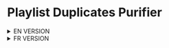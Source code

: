 # Playlist Duplicates Purifier

<details>
<summary>EN VERSION</summary>

## Description

The **Playlist Duplicates Purifier** is a Python script designed to detect duplicates within a music track collection. By leveraging both ISRC codes and the similarity of titles, artists, and albums, it identifies potential and confirmed duplicates effectively.

### Features

- **ISRC-Based Duplicate Detection**: Quickly identifies duplicates using the International Standard Recording Code (ISRC).
- **Similarity Analysis**: Evaluates the similarity of track titles, artists, and albums to spot duplicates that may not have matching ISRC codes.
- **Parallel Processing**: Optimizes performance through parallel processing, making it faster and more efficient.
- **Detailed Duplicate Report**: Generates a comprehensive report of all found duplicates for easy review.

## Prerequisites

- **Python**: Version 3.13 (ensure compatibility with other versions).
- **Streaming Subscription**: Requires an active subscription to Spotify or Apple Music.
- **Playlist Data**: You will need a JSON file containing your playlist data. Sign up on [Playlists Cloud](https://playlists.cloud/playlists/83e90de4-5858-4a03-bbd6-43578e45a0d4) and import your playlists. After importing, go to "Manage Playlist," select the playlist you wish to analyze, and click the purple download button on the right to "Export as JSON." Place this file in the folder you created.
- **Visual Studio Code**: Recommended for code editing and environment management.
- **Required Python Packages**: Install the following packages using pip:
    ```bash
    pip install colorama fuzzywuzzy Levenshtein python-Levenshtein RapidFuzz tqdm
    ```

### Installation

1. **Python Setup**:
   - Download and install Python from the [official website](https://www.python.org/).
   - During installation, check the box labeled **"Add Python to PATH"**.

2. **Visual Studio Code Setup**:
   - Download and install Visual Studio Code from the [official site](https://code.visualstudio.com/).

### Project Configuration

1. **Create Project Directory**:
   - Create a new folder on your computer for the project, e.g., `Playlist-Duplicates-Purifier.py`.

2. **Playlist Data**:
   - You will need a JSON file containing all the data. Sign up on [Playlists Cloud](https://playlists.cloud/playlists/83e90de4-5858-4a03-bbd6-43578e45a0d4) and import your playlists. Once done, go to "Manage Playlist," select the playlist you want to analyze, click the purple button on the right with the down arrow to "Export as JSON," and place the file in the folder you previously created.

3. **Open Folder in VS Code**:
   - Launch Visual Studio Code.
   - Navigate to **File > Open Folder** and select the newly created folder.

4. **Create Python File**:
   - In VS Code, create a new file named `dPlaylist-Duplicates-Purifier.py`.
   - Copy and paste the script code into this file.

5. **Set Up Virtual Environment and Install Dependencies**:
   - Open a new terminal in VS Code (Terminal > New Terminal).
   - Run the following command to install the required packages:
     ```bash
     pip install colorama fuzzywuzzy Levenshtein python-Levenshtein RapidFuzz tqdm
     ```
   - VS Code will detect the absence of a virtual environment and prompt you to create one. Click "Yes" to proceed.
   - This will automatically create a virtual environment within your project folder.

6. **Select Python Interpreter**:
   - Ensure that VS Code is using the new virtual environment. 
   - If it doesn't automatically detect it, press `Ctrl + Shift + P` (or `Cmd + Shift + P` on macOS), type **"Python: Select Interpreter"**, and choose the newly created environment.

### Running the Script

To execute the script, follow these steps:

1. Verify that VS Code is using the virtual environment (check the bottom left corner of the VS Code window).
2. Open a new terminal in VS Code if one isn’t already open.
3. Run the script using the following command:

   ```bash
   python Playlist-Duplicates-Purifier.py

</details>

<details>
<summary>FR VERSION</summary>

## Description

Le **Playlist Duplicates Purifier** est un script Python conçu pour détecter les doublons dans une collection de morceaux de musique. En exploitant les codes ISRC et la similarité des titres, des artistes et des albums, il identifie efficacement les doublons potentiels et confirmés.

### Caractéristiques

-  **Détection des doublons basée sur l'ISRC**: Identifie rapidement les doublons à l'aide de l'International Standard Recording Code (ISRC).
-  **Analyse de similarité**: Évalue la similitude des titres, des artistes et des albums pour repérer les doublons dont les codes ISRC ne correspondent pas.
-  **Traitement parallèle**: Optimise les performances grâce au traitement parallèle, ce qui le rend plus rapide et plus efficace.
-  **Rapport détaillé sur les doublons**: Génère un rapport complet de tous les doublons trouvés pour une vérification facile.

 
## Prérequis
- **Python**: Version 3.13 (assurer la compatibilité avec d'autres versions).
- **Abonnement au streaming**: Nécessite un abonnement actif à Spotify ou Apple Music.
-  **Données de la liste de lecture**: Vous aurez besoin d'un fichier JSON contenant les données de votre liste de lecture. Inscrivez-vous sur [Playlists Cloud](https://playlists.cloud/) et importez vos listes de lecture. Après l'importation, allez dans « Manage Playlist », sélectionnez la liste de lecture que vous souhaitez analyser et cliquez sur le bouton de téléchargement violet à droite pour « Export as JSON ». Placez ce fichier dans le dossier que vous avez créé.
-  **Visual Studio Code**: Recommandé pour l'édition de code et la gestion de l'environnement.
-  **Paquets Python requis**: Installez les paquets suivants à l'aide de pip :
    ```bash
    pip install colorama fuzzywuzzy Levenshtein python-Levenshtein RapidFuzz tqdm
    ```
### Installation
1. **Installation de Python**:
   - Téléchargez et installez Python à partir du [site web officiel](https://www.python.org/).
   - Pendant l'installation, cochez la case **"Add Python to PATH »**.
2. **Installation de Visual Studio Code**:
   - Téléchargez et installez Visual Studio Code à partir du [site officiel](https://code.visualstudio.com/).

 
### Configuration du projet
1. **Créer le répertoire du projet**:
   - Créez un nouveau dossier sur votre ordinateur pour le projet, par exemple, `Playlist-Duplicates-Purifier.py`.

2. **Données de la liste de lecture**:
   - Vous aurez besoin d'un fichier JSON contenant toutes les données. Inscrivez-vous sur [Playlists Cloud](https://playlists.cloud/playlists/83e90de4-5858-4a03-bbd6-43578e45a0d4) et importez vos listes de lecture. Une fois cela fait, allez dans « Manage Playlist », sélectionnez la liste de lecture que vous voulez analyser, cliquez sur le bouton violet à droite avec la flèche vers le bas pour « Export as JSON », et placez le fichier dans le dossier que vous avez précédemment créé.

 
3. **Ouvrir le dossier dans VS Code**:
   - Lancez Visual Studio Code.
   - Naviguez vers **Fichier > Ouvrir le dossier** et sélectionnez le dossier nouvellement créé.
4. **Créer un fichier Python**:
   - Dans VS Code, créez un nouveau fichier nommé `dPlaylist-Duplicates-Purifier.py`.
   - Copiez et collez le code du script dans ce fichier.
5. **Configurer l'environnement virtuel et installer les dépendances**:
   - Ouvrez un nouveau terminal dans VS Code (Terminal > New Terminal).
   - Exécutez la commande suivante pour installer les paquets nécessaires :
     ```bash
     pip install colorama fuzzywuzzy Levenshtein python-Levenshtein RapidFuzz tqdm
     ```
   - VS Code détectera l'absence d'environnement virtuel et vous demandera d'en créer un. Cliquez sur « Oui » pour continuer.
   - Cela créera automatiquement un environnement virtuel dans le dossier de votre projet.

6. **Sélectionner l'interprète Python**:
   - Assurez-vous que VS Code utilise le nouvel environnement virtuel. 
   - S'il ne le détecte pas automatiquement, appuyez sur `Ctrl + Shift + P` (ou `Cmd + Shift + P` sur macOS), tapez **"Python : Select Interpreter « **, et choisissez l'environnement nouvellement créé.

    
## Exécution du script
Pour exécuter le script, procédez comme suit :
1. Vérifiez que VS Code utilise l'environnement virtuel (vérifiez le coin inférieur gauche de la fenêtre VS Code).
2. Ouvrez un nouveau terminal dans VS Code s'il n'y en a pas déjà un.
3. Exécutez le script en utilisant la commande suivante :
   ``bash
   python Playlist-Duplicates-Purifier.py




</details>